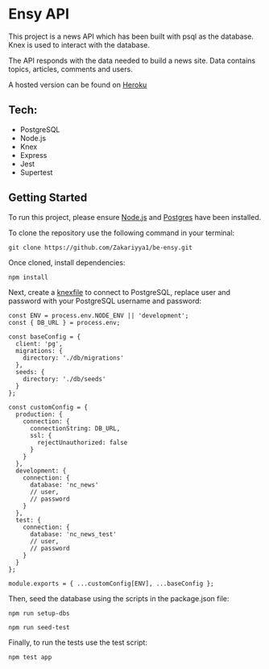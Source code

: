 # Ensy API

This project is a news API which has been built with psql as the database. Knex is used to interact with the database.

The API responds with the data needed to build a news site. Data contains topics, articles, comments and users.

A hosted version can be found on [Heroku](http://be-nc-news-api.herokuapp.com/api)

## Tech:

- PostgreSQL
- Node.js
- Knex
- Express
- Jest
- Supertest

## Getting Started

To run this project, please ensure [Node.js](https://nodejs.org/en/download/) and [Postgres](https://www.postgresql.org/download/) have been installed.

To clone the repository use the following command in your terminal:

```
git clone https://github.com/Zakariyya1/be-ensy.git
```

Once cloned, install dependencies:

```
npm install
```

Next, create a [knexfile](http://knexjs.org/#knexfile) to connect to PostgreSQL, replace user and password with your PostgreSQL username and password:

```
const ENV = process.env.NODE_ENV || 'development';
const { DB_URL } = process.env;

const baseConfig = {
  client: 'pg',
  migrations: {
    directory: './db/migrations'
  },
  seeds: {
    directory: './db/seeds'
  }
};

const customConfig = {
  production: {
    connection: {
      connectionString: DB_URL,
      ssl: {
        rejectUnauthorized: false
      }
    }
  },
  development: {
    connection: {
      database: 'nc_news'
      // user,
      // password
    }
  },
  test: {
    connection: {
      database: 'nc_news_test'
      // user,
      // password
    }
  }
};

module.exports = { ...customConfig[ENV], ...baseConfig };

```

Then, seed the database using the scripts in the package.json file:

```
npm run setup-dbs
```

```
npm run seed-test
```

Finally, to run the tests use the test script:

```
npm test app
```
